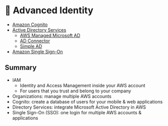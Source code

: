 # 🔑 Advanced Identity

- [Amazon Cognito](#amazon-cognito)
- [Active Directory Services](#active-directory-services)
  - [AWS Managed Microsoft AD](#aws-managed-microsoft-ad)
  - [AD Connector](#ad-connector)
  - [Simple AD](#simple-ad)
- [Amazon Single Sign-On](#amazon-single-sign-on)

## Summary

- IAM
  - Identity and Access Management inside your AWS account
  - For users that you trust and belong to your company
- Organizations: manage multiple AWS accounts
- Cognito: create a database of users for your mobile & web applications
- Directory Services: integrate Microsoft Active Directory in AWS
- Single Sign-On (SSO): one login for multiple AWS accounts & applications
